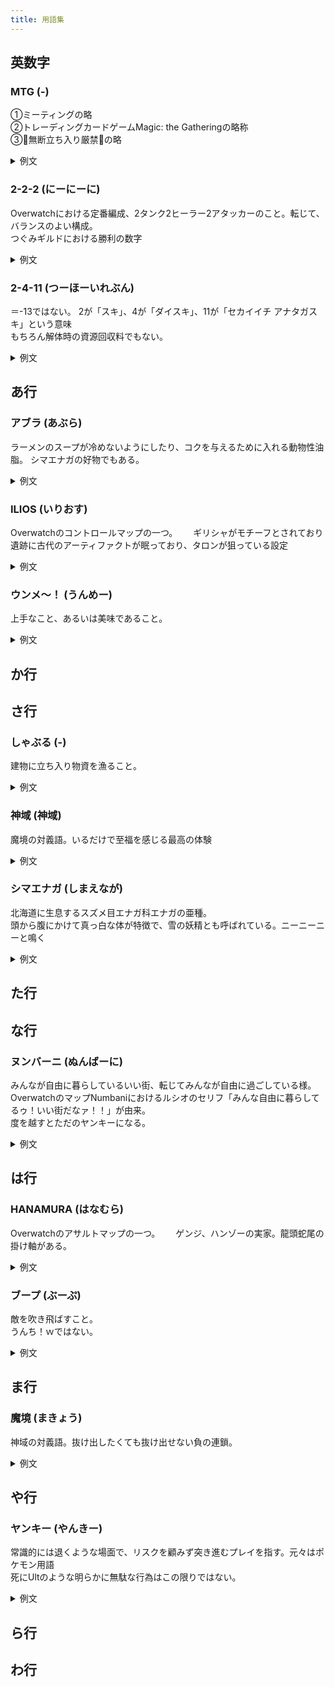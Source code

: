 ```yaml
---
title: 用語集
---
```


## 英数字

### MTG (-)
①ミーティングの略  
②トレーディングカードゲームMagic: the Gatheringの略称  
③🐹無断立ち入り厳禁🐹の略
<details>
  <summary>例文</summary>
  <p>このタイミングでMTGはきつい</p>
  <p>出典: </p>
</details>

### 2-2-2 (にーにーに)
Overwatchにおける定番編成、2タンク2ヒーラー2アタッカーのこと。転じて、バランスのよい構成。  
つぐみギルドにおける勝利の数字
<details>
  <summary>例文</summary>
  <p>タンパク質、炭水化物、脂質の2-2-2</p>
  <p>出典: </p>
</details>

### 2-4-11 (つーほーいれぶん)
＝-13ではない。
2が「スキ」、4が「ダイスキ」、11が「セカイイチ アナタガスキ」という意味  
もちろん解体時の資源回収料でもない。
<details>
  <summary>例文</summary>
  <p>タンパク質、炭水化物、脂質の2-4-11</p>
  <p>出典: </p>
</details>

## あ行

### アブラ (あぶら)
ラーメンのスープが冷めないようにしたり、コクを与えるために入れる動物性油脂。
  シマエナガの好物でもある。
<details>
  <summary>例文</summary>
  <p>アブラマシマシチョモランマ！</p>
  <p>出典: </p>
</details>

### ILIOS (いりおす)
Overwatchのコントロールマップの一つ。　　
ギリシャがモチーフとされており遺跡に古代のアーティファクトが眠っており、タロンが狙っている設定
<details>
  <summary>例文</summary>
  <p>Ilios wellはオリホッグ安定</p>
  <p>出典: </p>
</details>

### ウンメ～！ (うんめー)
上手なこと、あるいは美味であること。
<details>
  <summary>例文</summary>
  <p>敵のスナイパー、ウンメ～！</p>
  <p>出典: </p>
</details>

## か行

## さ行

### しゃぶる (-)
建物に立ち入り物資を漁ること。
<details>
  <summary>例文</summary>
  <p>この家、まだしゃぶり入ってないな</p>
  <p>出典: </p>
</details>

### 神域 (神域)
魔境の対義語。いるだけで至福を感じる最高の体験
<details>
  <summary>例文</summary>
  <p>目覚める塩気にスパイシーな味噌タレ加わり濃い味たまんないッ！後コールの生姜で神域ィ！
完飲。</p>
  <p>出典: </p>
</details>

### シマエナガ (しまえなが)
北海道に生息するスズメ目エナガ科エナガの亜種。  
頭から腹にかけて真っ白な体が特徴で、雪の妖精とも呼ばれている。ニーニーニーと鳴く
<details>
  <summary>例文</summary>
  <p>悪いことをしたため、シマエナガされました。</p>
  <p>出典: </p>
</details>

## た行

## な行

### ヌンバーニ (ぬんばーに)
みんなが自由に暮らしているいい街、転じてみんなが自由に過ごしている様。  
OverwatchのマップNumbaniにおけるルシオのセリフ「みんな自由に暮らしてるゥ！いい街だなァ！！」が由来。  
度を越すとただのヤンキーになる。
<details>
  <summary>例文</summary>
  <p>このマッチはいくらなんでもヌンバーニすぎるぞぉ！</p>
  <p>出典: </p>
</details>

## は行

### HANAMURA (はなむら)
Overwatchのアサルトマップの一つ。　　
ゲンジ、ハンゾーの実家。龍頭蛇尾の掛け軸がある。
<details>
  <summary>例文</summary>
  <p>HANAMURAって火力が高いとどうしても門前カバディになるよねー</p>
  <p>出典: </p>
</details>

### ブープ (ぶーぷ)
敵を吹き飛ばすこと。  
うんち！ｗではない。
<details>
  <summary>例文</summary>
  <p>実績の土踏まずはブープで三人落とさないと達成できない</p>
  <p>出典: </p>
</details>

## ま行

### 魔境 (まきょう)
神域の対義語。抜け出したくても抜け出せない負の連鎖。
<details>
  <summary>例文</summary>
  <p>レート2500未満は魔境</p>
  <p>出典: </p>
</details>

## や行

### ヤンキー (やんきー)
常識的には退くような場面で、リスクを顧みず突き進むプレイを指す。元々はポケモン用語  
死にUltのような明らかに無駄な行為はこの限りではない。
<details>
  <summary>例文</summary>
  <p>急にオラつくヤンキープレイ</p>
  <p>出典: </p>
</details>

## ら行

## わ行





